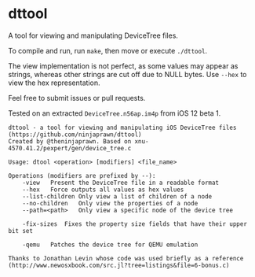 # dttool
A tool for viewing and manipulating DeviceTree files.

To compile and run, run `make`, then move or execute `./dttool`.

The view implementation is not perfect, as some values may appear as strings, whereas other strings are cut off due to NULL bytes.
Use `--hex` to view the hex representation.

Feel free to submit issues or pull requests.

Tested on an extracted `DeviceTree.n56ap.im4p` from iOS 12 beta 1.

```
dttool - a tool for viewing and manipulating iOS DeviceTree files (https://github.com/ninjaprawn/dttool)
Created by @theninjaprawn. Based on xnu-4570.41.2/pexpert/gen/device_tree.c

Usage: dtool <operation> [modifiers] <file_name>

Operations (modifiers are prefixed by --):
	-view	Present the DeviceTree file in a readable format
	--hex	Force outputs all values as hex values
	--list-children	Only view a list of children of a node
	--no-children	Only view the properties of a node
	--path=<path>	Only view a specific node of the device tree

	-fix-sizes	Fixes the property size fields that have their upper bit set

	-qemu	Patches the device tree for QEMU emulation

Thanks to Jonathan Levin whose code was used briefly as a reference (http://www.newosxbook.com/src.jl?tree=listings&file=6-bonus.c)
```
